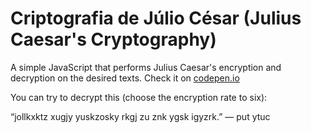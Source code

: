 # Criptografia de Júlio César (Julius Caesar's Cryptography)

A simple JavaScript that performs Julius Caesar's encryption and decryption on the desired texts. Check it on [codepen.io](https://codepen.io/iagocalazans/full/RwwOPPm)

You can try to decrypt this (choose the encryption rate to six): 

“jollkxktz xugjy yuskzosky rkgj zu znk ygsk igyzrk.” — put ytuc
```
